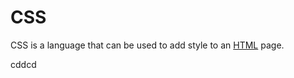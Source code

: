 # CSS

CSS is a language that can be used to add style to an [HTML](/wiki/HTML) page.



cddcd
